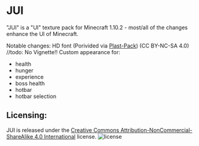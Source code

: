 JUI
===

"JUI" is a "UI" texture pack for Minecraft 1.10.2 - most/all of the changes enhance the UI of Minecraft.

Notable changes:
HD font (Porivided via [Plast-Pack](https://github.com/Plastix/Plast-Pack)) (CC BY-NC-SA 4.0)
//todo:
No Vignette!!
Custom appearance for:
- health
- hunger
- experience
- boss health
- hotbar
- hotbar selection

Licensing:
------
JUI is released under the [Creative Commons Attribution-NonCommercial-ShareAlike 4.0 International](http://creativecommons.org/licenses/by-nc-sa/4.0/) license.
![license](http://i.creativecommons.org/l/by-nc-sa/4.0/88x31.png)
